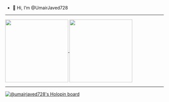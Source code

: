 - 👋 Hi, I’m @UmairJaved728
---

<a href="https://github.com/anuraghazra/github-readme-stats">
  <img height=200 align="center" src="https://github-readme-stats-sigma-dun-69.vercel.app/api?username=UmairJaved728" />
</a>
<a href="https://github.com/anuraghazra/convoychat">
  <img height=200 align="center" src="https://github-readme-stats-sigma-dun-69.vercel.app/api/top-langs?username=UmairJaved728&layout=compact&langs_count=8&card_width=320" />
</a>

 ---
 
[![@umairjaved728's Holopin board](https://holopin.me/umairjaved728)](https://holopin.io/@umairjaved728)

<!---
UmairJaved728/UmairJaved728 is a ✨ special ✨ repository because its `README.md` (this file) appears on your GitHub profile.
You can click the Preview link to take a look at your changes.
--->
